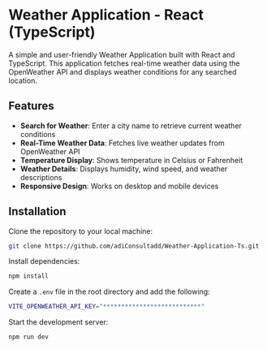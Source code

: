 # Weather Application - React (TypeScript)

A simple and user-friendly Weather Application built with React and TypeScript. This application fetches real-time weather data using the OpenWeather API and displays weather conditions for any searched location.

## Features

- **Search for Weather**: Enter a city name to retrieve current weather conditions
- **Real-Time Weather Data**: Fetches live weather updates from OpenWeather API
- **Temperature Display**: Shows temperature in Celsius or Fahrenheit
- **Weather Details**: Displays humidity, wind speed, and weather descriptions
- **Responsive Design**: Works on desktop and mobile devices

## Installation

Clone the repository to your local machine:

```sh
git clone https://github.com/adiConsultadd/Weather-Application-Ts.git
```

Install dependencies:

```sh
npm install
```

Create a `.env` file in the root directory and add the following:

```sh
VITE_OPENWEATHER_API_KEY="***************************"
```

Start the development server:

```sh
npm run dev
```
